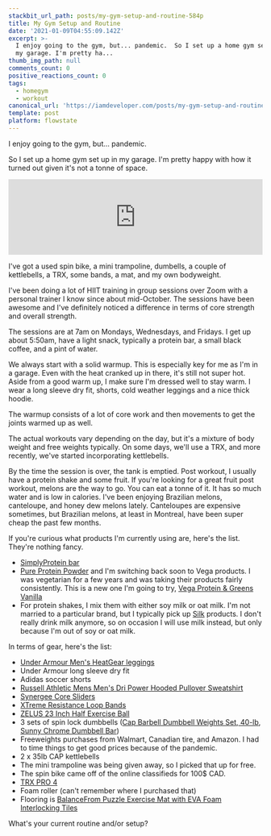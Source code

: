 ```yaml
---
stackbit_url_path: posts/my-gym-setup-and-routine-584p
title: My Gym Setup and Routine
date: '2021-01-09T04:55:09.142Z'
excerpt: >-
  I enjoy going to the gym, but... pandemic.  So I set up a home gym set up in
  my garage. I'm pretty ha...
thumb_img_path: null
comments_count: 0
positive_reactions_count: 0
tags:
  - homegym
  - workout
canonical_url: 'https://iamdeveloper.com/posts/my-gym-setup-and-routine-584p'
template: post
platform: flowstate
---
```


I enjoy going to the gym, but... pandemic.

So I set up a home gym set up in my garage. I'm pretty happy with how it turned out given it's not a tonne of space.

<iframe class="liquidTag" src="https://dev.to/embed/instagram?args=CHu6NrGJO_g" style="border: 0; width: 100%;"></iframe>

I've got a used spin bike, a mini trampoline, dumbells, a couple of kettlebells, a TRX, some bands, a mat, and my own bodyweight.

I've been doing a lot of HIIT training in group sessions over Zoom with a personal trainer I know since about mid-October. The sessions have been awesome and I've definitely noticed a difference in terms of core strength and overall strength.

The sessions are at 7am on Mondays, Wednesdays, and Fridays. I get up about 5:50am, have a light snack, typically a protein bar, a small black coffee, and a pint of water.

We always start with a solid warmup. This is especially key for me as I'm in a garage. Even with the heat cranked up in there, it's still not super hot. Aside from a good warm up, I make sure I'm dressed well to stay warm. I wear a long sleeve dry fit, shorts, cold weather leggings and a nice thick hoodie.

The warmup consists of a lot of core work and then movements to get the joints warmed up as well.

The actual workouts vary depending on the day, but it's a mixture of body weight and free weights typically. On some days, we'll use a TRX, and more recently, we've started incorporating kettlebells.

By the time the session is over, the tank is emptied. Post workout, I usually have a protein shake and some fruit. If you're looking for a great fruit post workout, melons are the way to go. You can eat a tonne of it. It has so much water and is low in calories. I've been enjoying Brazilian melons, canteloupe, and honey dew melons lately. Canteloupes are expensive sometimes, but Brazilian melons, at least in Montreal, have been super cheap the past few months.

If you're curious what products I'm currently using are, here's the list. They're nothing fancy.

- [SimplyProtein bar](https://www.amazon.ca/gp/product/B01DOBMF5E/)
- [Pure Protein Powder](https://www.amazon.ca/gp/product/B00BMHB65I/) and I'm switching back soon to Vega products. I was vegetarian for a few years and was taking their products fairly consistently. This is a new one I'm going to try, [ Vega Protein & Greens Vanilla](https://www.amazon.ca/gp/product/B00V75QO3O)
- For protein shakes, I mix them with either soy milk or oat milk. I'm not married to a particular brand, but I typically pick up [Silk](https://silk.com/) products. I don't really drink milk anymore, so on occasion I will use milk instead, but only because I'm out of soy or oat milk.

In terms of gear, here's the list:

- [Under Armour Men's HeatGear leggings](https://www.amazon.ca/gp/product/B0728BNSC7/)
- Under Armour long sleeve dry fit
- Adidas soccer shorts
- [Russell Athletic Mens Men's Dri Power Hooded Pullover Sweatshirt ](https://www.amazon.ca/gp/product/B004IZYEKK/)
- [Synergee Core Sliders](https://www.amazon.ca/gp/product/B071D6SX9K/)
- [XTreme Resistance Loop Bands](https://www.amazon.ca/gp/product/B06XTXZR2V)
- [ZELUS 23 Inch Half Exercise Ball ](https://www.amazon.ca/gp/product/B074W5PL13)
- 3 sets of spin lock dumbbells ([Cap Barbell Dumbbell Weights Set, 40-lb](https://www.canadiantire.ca/en/pdp/cap-barbell-dumbbell-weights-set-40-lb-0840760p.html), [Sunny Chrome Dumbbell Bar](https://www.amazon.ca/gp/product/B003XFXOPM/))
- Freeweights purchases from Walmart, Canadian tire, and Amazon. I had to time things to get good prices because of the pandemic.
- 2 x 35lb CAP kettlebells
- The mini trampoline was being given away, so I picked that up for free.
- The spin bike came off of the online classifieds for 100\$ CAD.
- [TRX PRO 4](https://store.trxtraining.com/products/trx-pro/)
- Foam roller (can't remember where I purchased that)
- Flooring is [BalanceFrom Puzzle Exercise Mat with EVA Foam Interlocking Tiles](https://www.amazon.ca/gp/product/B074DSJLLY/)

What's your current routine and/or setup?
